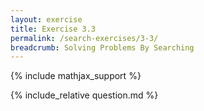 ```yaml
---
layout: exercise
title: Exercise 3.3
permalink: /search-exercises/3-3/
breadcrumb: Solving Problems By Searching
---
```


{% include mathjax_support %}

<div><i class="arrow-up loader" data-chapter="search-exercises" data-exercise="ex_3" data-rating="0"></i></div>
{% include_relative question.md %}
